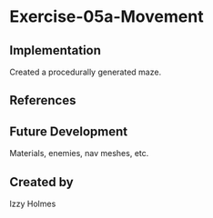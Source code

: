 # Exercise-05a-Movement


## Implementation
Created a procedurally generated maze.

## References

## Future Development
Materials, enemies, nav meshes, etc.

## Created by
Izzy Holmes
